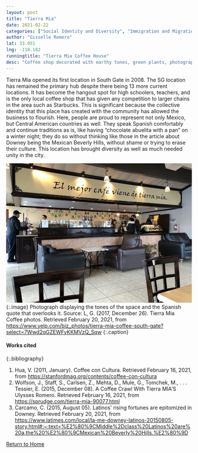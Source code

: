 ```yaml
---
layout: post
title: "Tierra Mia"
date: 2021-02-22
categories: ["Social Identity and Diversity", "Immigration and Migration"]
author: "Gisselle Romero"
lat: 33.951
lng: -118.182
runningtitle: "Tierra Mia Coffee House"
desc: "Coffee shop decorated with earthy tones, green plants, photographs of coffee bean production, and Spanish written quotes. Couches, tables and mugs for a homier feeling."
---
```

Tierra Mia opened its first location in South Gate in 2008. The SG location has remained the primary hub despite there being 13 more current locations. It has become the hangout spot for high schoolers, teachers, and is the only local coffee shop that has given any competition to larger chains in the area such as Starbucks. This is significant because the collective identity that this place has created with the community has allowed the business to flourish. Here, people are proud to represent not only Mexico, but Central American countries as well. They speak Spanish comfortably and continue traditions as is, like having “chocolate abuelita with a pan” on a winter night; they do so without thinking like those in the article about Downey being the Mexican Beverly Hills, without shame or trying to erase their culture. This location has brought diversity as well as much needed unity in the city. 

![Tierra Mia](images/TierraMia_Pin2_Image1.jpg)
   {:.image} 
Photograph displaying the tones of the space and the Spanish quote that overlooks it. 
Source: L, G. (2017, December 26). Tierra Mia Coffee photos. Retrieved February 20, 2021, from https://www.yelp.com/biz_photos/tierra-mia-coffee-south-gate?select=7Wwd2qGZEWFyKKMVzQ_Sqw
   {:.caption} 

#### Works cited

{:.bibliography}
1. Hua, V. (2011, January). Coffee con Cultura. Retrieved February 16, 2021, from https://stanfordmag.org/contents/coffee-con-cultura
2. Wolfson, J., Staff, S., Carlsen, Z., Mehta, D., Mule, G., Tomchek, M., . . . Tessier, E. (2015, December 08). A Coffee Crawl With Tierra MIA'S Ulysses Romero. Retrieved February 16, 2021, from https://sprudge.com/tierra-mia-90077.html
3. Carcamo, C. (2015, August 05). Latinos' rising fortunes are epitomized in Downey. Retrieved February 20, 2021, from https://www.latimes.com/local/la-me-downey-latinos-20150805-story.html#:~:text=%E2%80%9CMiddle%2Dclass%20Latinos%20are%20a,the%20%E2%80%9CMexican%20Beverly%20Hills.%E2%80%9D

[Return to Home](https://uclachicanxstudies.github.io/BarrioSuburbanisms/)
